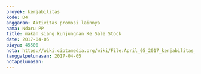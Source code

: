 ```yaml
---
proyek: kerjabilitas
kode: D4
anggaran: Aktivitas promosi lainnya
nama: Ndaru PP
title: makan siang kunjungnan Ke Sale Stock
date: 2017-04-05
biaya: 45500
nota: https://wiki.ciptamedia.org/wiki/File:April_05_2017_kerjabilitas_D4_makan_siang_inok959.jpg
tanggalpelunasan: 2017-04-05
notapelunasan:
---
```


